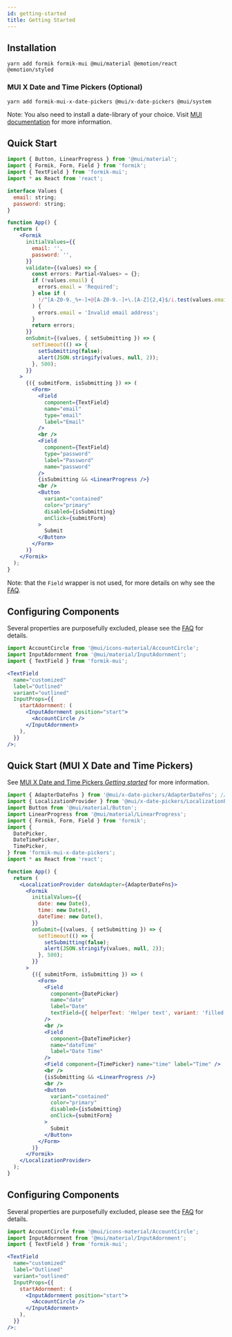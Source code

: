 ```yaml
---
id: getting-started
title: Getting Started
---
```


## Installation

```
yarn add formik formik-mui @mui/material @emotion/react @emotion/styled
```

### MUI X Date and Time Pickers (Optional)

```
yarn add formik-mui-x-date-pickers @mui/x-date-pickers @mui/system
```

Note: You also need to install a date-library of your choice. Visit [MUI documentation](https://mui.com/x/react-date-pickers/getting-started/) for more information.

## Quick Start

```jsx {3,39,46}
import { Button, LinearProgress } from '@mui/material';
import { Formik, Form, Field } from 'formik';
import { TextField } from 'formik-mui';
import * as React from 'react';

interface Values {
  email: string;
  password: string;
}

function App() {
  return (
    <Formik
      initialValues={{
        email: '',
        password: '',
      }}
      validate={(values) => {
        const errors: Partial<Values> = {};
        if (!values.email) {
          errors.email = 'Required';
        } else if (
          !/^[A-Z0-9._%+-]+@[A-Z0-9.-]+\.[A-Z]{2,4}$/i.test(values.email)
        ) {
          errors.email = 'Invalid email address';
        }
        return errors;
      }}
      onSubmit={(values, { setSubmitting }) => {
        setTimeout(() => {
          setSubmitting(false);
          alert(JSON.stringify(values, null, 2));
        }, 500);
      }}
    >
      {({ submitForm, isSubmitting }) => (
        <Form>
          <Field
            component={TextField}
            name="email"
            type="email"
            label="Email"
          />
          <br />
          <Field
            component={TextField}
            type="password"
            label="Password"
            name="password"
          />
          {isSubmitting && <LinearProgress />}
          <br />
          <Button
            variant="contained"
            color="primary"
            disabled={isSubmitting}
            onClick={submitForm}
          >
            Submit
          </Button>
        </Form>
      )}
    </Formik>
  );
}
```

Note: that the `Field` wrapper is not used, for more details on why see the [FAQ](guide/faq.md).

## Configuring Components

Several properties are purposefully excluded, please see the [FAQ](guide/faq.md) for details.

```jsx
import AccountCircle from '@mui/icons-material/AccountCircle';
import InputAdornment from '@mui/material/InputAdornment';
import { TextField } from 'formik-mui';

<TextField
  name="customized"
  label="Outlined"
  variant="outlined"
  InputProps={{
    startAdornment: (
      <InputAdornment position="start">
        <AccountCircle />
      </InputAdornment>
    ),
  }}
/>;
```

## Quick Start (MUI X Date and Time Pickers)

See [MUI X Date and Time Pickers _Getting started_](https://mui.com/x/react-date-pickers/getting-started/) for more information.

```jsx {1-2,6-10,15,32,39,43}
import { AdapterDateFns } from '@mui/x-date-pickers/AdapterDateFns'; // Depending on the library you picked
import { LocalizationProvider } from '@mui/x-date-pickers/LocalizationProvider';
import Button from '@mui/material/Button';
import LinearProgress from '@mui/material/LinearProgress';
import { Formik, Form, Field } from 'formik';
import {
  DatePicker,
  DateTimePicker,
  TimePicker,
} from 'formik-mui-x-date-pickers';
import * as React from 'react';

function App() {
  return (
    <LocalizationProvider dateAdapter={AdapterDateFns}>
      <Formik
        initialValues={{
          date: new Date(),
          time: new Date(),
          dateTime: new Date(),
        }}
        onSubmit={(values, { setSubmitting }) => {
          setTimeout(() => {
            setSubmitting(false);
            alert(JSON.stringify(values, null, 2));
          }, 500);
        }}
      >
        {({ submitForm, isSubmitting }) => (
          <Form>
            <Field
              component={DatePicker}
              name="date"
              label="Date"
              textField={{ helperText: 'Helper text', variant: 'filled' }}
            />
            <br />
            <Field
              component={DateTimePicker}
              name="dateTime"
              label="Date Time"
            />
            <Field component={TimePicker} name="time" label="Time" />
            <br />
            {isSubmitting && <LinearProgress />}
            <br />
            <Button
              variant="contained"
              color="primary"
              disabled={isSubmitting}
              onClick={submitForm}
            >
              Submit
            </Button>
          </Form>
        )}
      </Formik>
    </LocalizationProvider>
  );
}
```

## Configuring Components

Several properties are purposefully excluded, please see the [FAQ](guide/faq.md) for details.

```jsx
import AccountCircle from '@mui/icons-material/AccountCircle';
import InputAdornment from '@mui/material/InputAdornment';
import { TextField } from 'formik-mui';

<TextField
  name="customized"
  label="Outlined"
  variant="outlined"
  InputProps={{
    startAdornment: (
      <InputAdornment position="start">
        <AccountCircle />
      </InputAdornment>
    ),
  }}
/>;
```
